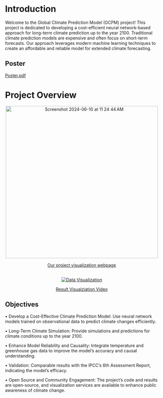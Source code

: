 # Introduction

Welcome to the Global Climate Prediction Model (GCPM) project! This project is dedicated to developing a cost-efficient neural network-based approach for long-term climate prediction up to the year 2100. Traditional climate prediction models are expensive and often focus on short-term forecasts. Our approach leverages modern machine learning techniques to create an affordable and reliable model for extended climate forecasting.

## Poster
[Poster.pdf](https://github.com/user-attachments/files/16648331/default.pdf)


# Project Overview


<!-- Screenshot with a link to your webpage -->
<div align="center">
  <a href="https://climateprediction.xyz" target="_blank">
    <img width="500" alt="Screenshot 2024-06-10 at 11 24 44 AM" src="https://github.com/ClimatePrediction2100/.github/assets/70141850/ebcf1884-2e71-4c80-b3f1-9b2727073715">
  </a>
  <p><a href="https://climateprediction.xyz" target="_blank">Our project visualization webpage</a></p>
</div>

<!-- Add some spacing between elements -->
<br>


<div align="center">
  <a href="https://youtu.be/IabjwhqKuio" target="_blank">
    <img src="http://img.youtube.com/vi/IabjwhqKuio/0.jpg" alt="Data Visualization">
  </a>
  <p><a href="https://youtu.be/IabjwhqKuio" target="_blank">Result Visualziation Video</a></p>
</div>





## Objectives

•	Develop a Cost-Effective Climate Prediction Model: Use neural network models trained on observational data to predict climate changes efficiently.

•	Long-Term Climate Simulation: Provide simulations and predictions for climate conditions up to the year 2100.

•	Enhance Model Reliability and Causality: Integrate temperature and greenhouse gas data to improve the model’s accuracy and causal understanding.

•	Validation: Comparable results with the IPCC’s 6th Assessment Report, indicating the model’s efficacy.

•	Open Source and Community Engagement: The project’s code and results are open-source, and visualization services are available to enhance public awareness of climate change.
